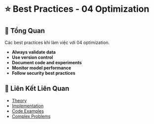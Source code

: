 # ⭐ Best Practices - 04 Optimization

## 🎯 Tổng Quan

Các best practices khi làm việc với 04 optimization.

- **Always validate data**
- **Use version control**
- **Document code and experiments**
- **Monitor model performance**
- **Follow security best practices**

## 🔗 Liên Kết Liên Quan

- [Theory](./THEORY_04_optimization.md)
- [Implementation](./IMPLEMENTATION_04_optimization.md)
- [Code Examples](./CODE_EXAMPLES_04_optimization.md)
- [Complex Problems](./COMPLEX_PROBLEMS.md)
